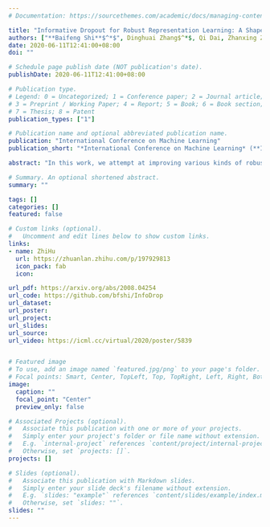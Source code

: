 ```yaml
---
# Documentation: https://sourcethemes.com/academic/docs/managing-content/

title: "Informative Dropout for Robust Representation Learning: A Shape-bias Perspective"
authors: ["**Baifeng Shi**$^*$", Dinghuai Zhang$^*$, Qi Dai, Zhanxing Zhu, Yadong Mu, Jingdong Wang]
date: 2020-06-11T12:41:00+08:00
doi: ""

# Schedule page publish date (NOT publication's date).
publishDate: 2020-06-11T12:41:00+08:00

# Publication type.
# Legend: 0 = Uncategorized; 1 = Conference paper; 2 = Journal article;
# 3 = Preprint / Working Paper; 4 = Report; 5 = Book; 6 = Book section;
# 7 = Thesis; 8 = Patent
publication_types: ["1"]

# Publication name and optional abbreviated publication name.
publication: "International Conference on Machine Learning"
publication_short: "*International Conference on Machine Learning* (**ICML 2020**)"

abstract: "In this work, we attempt at improving various kinds of robustness universally by alleviating CNN's **texture bias**. With inspiration from the **human visual system**, we propose to discriminate texture from shape based on **local self-information** in an image, and adopt a Dropout-like algorithm to decorrelate the model output from the local texture. We observe enhanced robustness under various scenarios (**domain generalization, few-shot classification, image corruption, and adversarial perturbation**)."

# Summary. An optional shortened abstract.
summary: ""

tags: []
categories: []
featured: false

# Custom links (optional).
#   Uncomment and edit lines below to show custom links.
links:
- name: ZhiHu
  url: https://zhuanlan.zhihu.com/p/197929813
  icon_pack: fab
  icon: 

url_pdf: https://arxiv.org/abs/2008.04254
url_code: https://github.com/bfshi/InfoDrop
url_dataset:
url_poster:
url_project:
url_slides:
url_source:
url_video: https://icml.cc/virtual/2020/poster/5839


# Featured image
# To use, add an image named `featured.jpg/png` to your page's folder. 
# Focal points: Smart, Center, TopLeft, Top, TopRight, Left, Right, BottomLeft, Bottom, BottomRight.
image:
  caption: ""
  focal_point: "Center"
  preview_only: false

# Associated Projects (optional).
#   Associate this publication with one or more of your projects.
#   Simply enter your project's folder or file name without extension.
#   E.g. `internal-project` references `content/project/internal-project/index.md`.
#   Otherwise, set `projects: []`.
projects: []

# Slides (optional).
#   Associate this publication with Markdown slides.
#   Simply enter your slide deck's filename without extension.
#   E.g. `slides: "example"` references `content/slides/example/index.md`.
#   Otherwise, set `slides: ""`.
slides: ""
---
```

